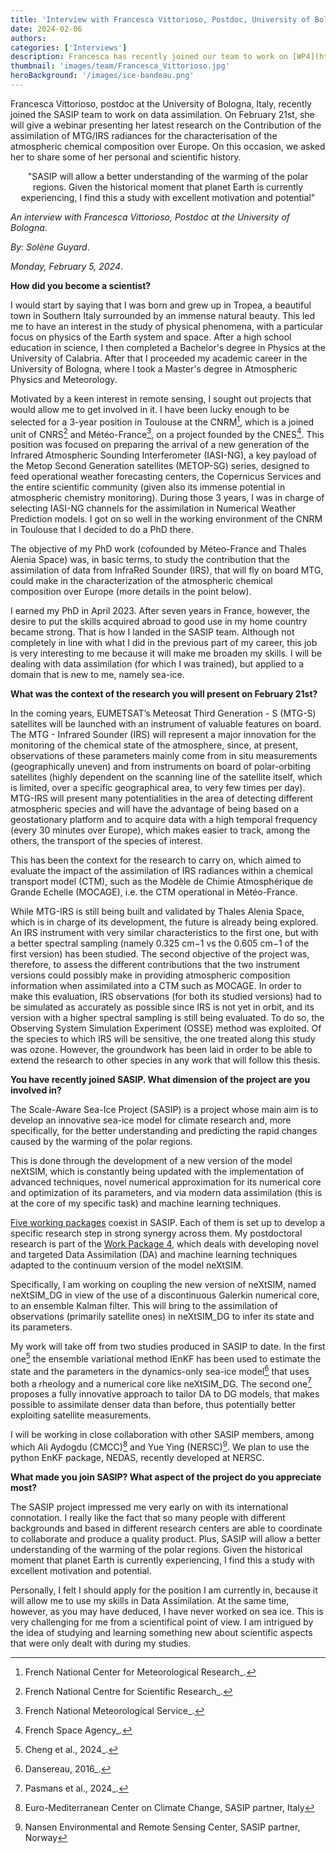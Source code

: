 ```yaml
---
title: 'Interview with Francesca Vittorioso, Postdoc, University of Bologna'
date: 2024-02-06
authors:
categories: ['Interviews']
description: Francesca has recently joined our team to work on [WP4](https://sasip-climate.github.io/research/work-package-four/) on the occasion of her upcoming webinar, she accepted to share some of her personnal history and scientific background. 
thumbnail: 'images/team/Francesca_Vittorioso.jpg'
heroBackground: '/images/ice-bandeau.png'
---
```


 Francesca Vittorioso, postdoc at the University of Bologna, Italy, recently joined the SASIP team to work on data assimilation. On February 21st, she will give a webinar presenting her latest research on the Contribution of the assimilation of MTG/IRS radiances for the characterisation of the atmospheric chemical composition over Europe. On this occasion, we asked her to share some of her personal and scientific history. 

<p align="center">"SASIP will allow a better understanding of the warming of the polar regions. Given the historical moment that planet Earth is currently experiencing, I find this a study with excellent motivation and potential"</p>

_An interview with Francesca Vittorioso, Postdoc at the University of Bologna_.

_By: Solène Guyard_.

_Monday, February 5, 2024_.

**How did you become a scientist?**

I would start by saying that I was born and grew up in Tropea, a beautiful town in Southern Italy surrounded by an immense natural beauty. This led me to have an interest in the study of physical phenomena, with a particular focus on physics of the Earth system and space. After a high school education in science, I then completed a Bachelor's degree in Physics at the University of Calabria. After that I proceeded my academic career in the University of Bologna, where I took a Master's degree in Atmospheric Physics and Meteorology. 

Motivated by a keen interest in remote sensing, I sought out projects that would allow me to get involved in it. I have been lucky enough to be selected for a 3-year position in Toulouse at the CNRM[^1], which is a joined unit of CNRS[^2] and Météo-France[^3], on a project founded by the CNES[^4]. This position was focused on preparing the arrival of a new generation of the Infrared Atmospheric Sounding Interferometer (IASI-NG), a key payload of the Metop Second Generation satellites (METOP-SG) series, designed to feed operational weather forecasting centers, the Copernicus Services and the entire scientific community (given also its immense potential in atmospheric chemistry monitoring).  During those 3 years, I was in charge of selecting IASI-NG channels for the assimilation in Numerical Weather Prediction models. I got on so well in the working environment of the CNRM in Toulouse that I decided to do a PhD there.

The objective of my PhD work (cofounded by Méteo-France and Thales Alenia Space) was, in basic terms, to study the contribution that the assimilation of data from InfraRed Sounder (IRS), that will fly on board MTG, could make in the characterization of the atmospheric chemical composition over Europe (more details in the point below).

I earned my PhD in April 2023. After seven years in France, however, the desire to put the skills acquired abroad to good use in my home country became strong. That is how I landed in the SASIP team. Although not completely in line with what I did in the previous part of my career, this job is very interesting to me because it will make me broaden my skills. I will be dealing with data assimilation (for which I was trained), but applied to a domain that is new to me, namely sea-ice.

**What was the context of the research you will present on February 21st?**

In the coming years, EUMETSAT’s Meteosat Third Generation - S (MTG-S) satellites will be launched with an instrument of valuable features on board. The MTG - Infrared Sounder (IRS) will represent a major innovation for the monitoring of the chemical state of the atmosphere, since, at present, observations of these parameters mainly come from in situ measurements (geographically uneven) and from instruments on board of polar-orbiting satellites (highly dependent on the scanning line of the satellite itself, which is limited, over a specific geographical area, to very few times per day). 
MTG-IRS will present many potentialities in the area of detecting different atmospheric species and will have the advantage of being based on a geostationary platform and to acquire data with a high temporal frequency (every 30 minutes over Europe), which makes easier to track, among the others, the transport of the species of interest.

This has been the context for the research to carry on, which aimed to evaluate the impact of the assimilation of IRS radiances within a chemical transport model (CTM), such as the Modèle de Chimie Atmosphérique de Grande Echelle (MOCAGE), i.e. the CTM operational in Météo-France.

While MTG-IRS is still being built and validated by Thales Alenia Space, which is in charge of its development, the future is already being explored. An IRS instrument with very similar characteristics to the first one, but with a better spectral sampling (namely 0.325 cm−1 vs the 0.605 cm−1 of the first version) has been studied. The second objective of the project was, therefore, to assess the different contributions that the two instrument versions could possibly make in providing atmospheric composition information when assimilated into a CTM such as MOCAGE.
In order to make this evaluation, IRS observations (for both its studied versions) had to be simulated as accurately as possible since IRS is not yet in orbit, and its version with a higher spectral sampling is still being evaluated. To do so, the Observing System Simulation Experiment (OSSE) method was exploited. Of the species to which IRS will be sensitive, the one treated along this study was ozone. However, the groundwork has been laid in order to be able to extend the research to other species in any work that will follow this thesis.

**You have recently joined SASIP. What dimension of the project are you involved in?**

The Scale-Aware Sea-Ice Project (SASIP) is a project whose main aim is to develop an innovative sea-ice model for climate research and, more specifically, for the better understanding and predicting the rapid changes caused by the warming of the polar regions.

This is done through the development of a new version of the model neXtSIM, which is constantly being updated with the implementation of advanced techniques, novel numerical approximation for its numerical core and optimization of its parameters, and via modern data assimilation (this is at the core of my specific task) and machine learning techniques. 

[Five working packages](https://sasip-climate.github.io/research/) coexist in SASIP. Each of them is set up to develop a specific research step in strong synergy across them. My postdoctoral research is part of the [Work Package 4](https://sasip-climate.github.io/research/work-package-four/), which deals with developing novel and targeted Data Assimilation (DA) and machine learning techniques adapted to the continuum version of the model neXtSIM. 

Specifically, I am working on coupling the new version of neXtSIM, named neXtSIM_DG in view of the use of a discontinuous Galerkin numerical core, to an ensemble Kalman filter. This will bring to the assimilation of observations (primarily satellite ones) in neXtSIM_DG to infer its state and its parameters. 

My work will take off from two studies produced in SASIP to date. In the first one[^5] the ensemble variational method IEnKF has been used to estimate the state and the parameters in the dynamics-only sea-ice model[^6] that uses both a rheology and a numerical core like neXtSIM_DG. The second one[^7] proposes a fully innovative approach to tailor DA to DG models, that makes possible to assimilate denser data than before, thus potentially better exploiting satellite measurements. 

I will be working in close collaboration with other SASIP members, among which Ali Aydogdu (CMCC)[^8] and Yue Ying (NERSC)[^9]. We plan to use the python EnKF package, NEDAS, recently developed at NERSC.

**What made you join SASIP? What aspect of the project do you appreciate most?**

The SASIP project impressed me very early on with its international connotation. I really like the fact that so many people with different backgrounds and based in different research centers are able to coordinate to collaborate and produce a quality product. 
Plus, SASIP will allow a better understanding of the warming of the polar regions. Given the historical moment that planet Earth is currently experiencing, I find this a study with excellent motivation and potential.

Personally, I felt I should apply for the position I am currently in, because it will allow me to use my skills in Data Assimilation. At the same time, however, as you may have deduced, I have never worked on sea ice. This is very challenging for me from a scientifical point of view. I am intrigued by the idea of studying and learning something new about scientific aspects that were only dealt with during my studies.


[^1]:French National Center for Meteorological Research_. 
[^2]:French National Centre for Scientific Research_.
[^3]:French National Meteorological Service_.
[^4]:French Space Agency_.
[^5]:Cheng et al., 2024_.
[^6]:Dansereau, 2016_.
[^7]:Pasmans et al., 2024_. 
[^8]:Euro-Mediterranean Center on Climate Change, SASIP partner, Italy
[^9]:Nansen Environmental and Remote Sensing Center, SASIP partner, Norway
